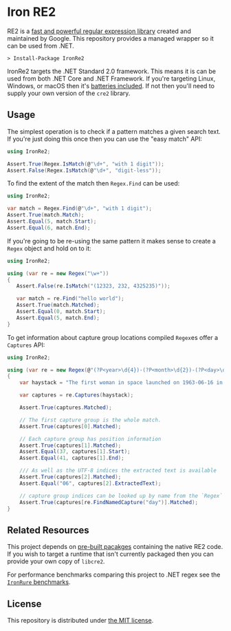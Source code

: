 # Iron RE2

RE2 is a [fast and powerful regular expression library][re2] created and
maintained by Google. This repository provides a managed wrapper so it can
be used from .NET.

    > Install-Package IronRe2

IronRe2 targets the .NET Standard 2.0 framework. This means it is can be used
from both .NET Core and .NET Framework. If you're targeting Linux, Windows, or
macOS then it's [batteries included][batteries]. If not then you'll need to
supply your own version of the `cre2` library.

## Usage

The simplest operation is to check if a pattern matches a given search text. If
you're just doing this once then you can use the "easy match" API:

```cs
using IronRe2;

Assert.True(Regex.IsMatch(@"\d+", "with 1 digit"));
Assert.False(Regex.IsMatch(@"\d+", "digit-less"));
```

To find the extent of the match then `Regex.Find` can be used:

```cs
using IronRe2;

var match = Regex.Find(@"\d+", "with 1 digit");
Assert.True(match.Match);
Assert.Equal(5, match.Start);
Assert.Equal(6, match.End);
```

If you're going to be re-using the same pattern it makes sense to create a
`Regex` object and hold on to it:

```cs
using IronRe2;

using (var re = new Regex("\w+"))
{
   Assert.False(re.IsMatch("(12323, 232, 4325235)"));

   var match = re.Find("hello world");
   Assert.True(match.Matched);
   Assert.Equal(0, match.Start);
   Assert.Equal(5, match.End);
}
```

To get information about capture group locations compiled `Regex`es offer a
`Captures` API:

```cs
using IronRe2;

using (var re = new Regex(@"(?P<year>\d{4})-(?P<month>\d{2})-(?P<day>\d{2})"))
{
    var haystack = "The first woman in space launched on 1963-06-16 in Vostok 6";

    var captures = re.Captures(haystack);

    Assert.True(captures.Matched);

    // The first capture group is the whole match.
    Assert.True(captures[0].Matched);

    // Each capture group has position information
    Assert.True(captures[1].Matched);
    Assert.Equal(37, captures[1].Start);
    Assert.Equal(41, captures[1].End);

    /// As well as the UTF-8 indices the extracted text is available
    Assert.True(captures[2].Matched);
    Assert.Equal("06", captures[2].ExtractedText);

    // capture group indices can be looked up by name from the `Regex`
    Assert.True(captures[re.FindNamedCapture("day")].Matched);
}
```

## Related Resources

This project depends on [pre-built pacakges][batteries] containing the native
RE2 code. If you wish to target a runtime that isn't currently packaged then
you can provide your own copy of `libcre2`.

For performance benchmarks comparing this project to .NET regex see the
[`IronRure` benchmarks][alice-bench].

## License

This repository is distributed under [the MIT license][mit-license].

 [re2]: https://github.com/google/re2
 [batteries]: https://github.com/crispthinking/IronRe2-Batteries
 [mit-license]: https://opensource.org/licenses/MIT
 [alice-bench]: https://github.com/iwillspeak/IronRure/tree/main/bench/Alice
